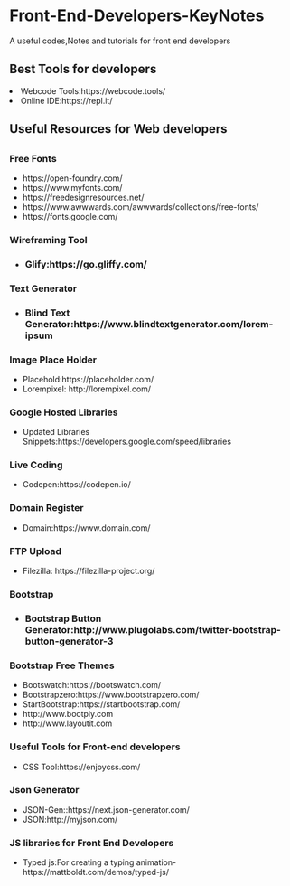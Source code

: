 # Front-End-Developers-KeyNotes
A useful codes,Notes and tutorials for front end developers
<h2>Best Tools for developers</h2>
<li>Webcode Tools:https://webcode.tools/</li>
<li>Online IDE:https://repl.it/</li>

<h2>Useful Resources for Web developers<h2>
 <h3>Free Fonts</h3>
 <ul>
  <li>https://open-foundry.com/</li>
  <li>https://www.myfonts.com/</li>
  <li>https://freedesignresources.net/</li>
  <li>https://www.awwwards.com/awwwards/collections/free-fonts/</li>
  <li>https://fonts.google.com/</li>
  </ul>
 <h3>Wireframing Tool<h3>
 <ul>
   <li>Glify:https://go.gliffy.com/</li>
 </ul>
   <h3>Text Generator<h3>
 <ul>
   <li>Blind Text Generator:https://www.blindtextgenerator.com/lorem-ipsum</li>
 </ul>
  <h3>Image Place Holder</h3>
  <ul>
   <li>Placehold:https://placeholder.com/</li>
   <li>Lorempixel: http://lorempixel.com/</li>
  </ul>
  <h3>Google Hosted Libraries</h3>
  <ul>
  <li>Updated Libraries Snippets:https://developers.google.com/speed/libraries</li>
  </ul>
  <h3>Live Coding</h3>
  <ul>
   <li>Codepen:https://codepen.io/</li>
  </ul>
  <h3>Domain Register</h3>
  <ul>
   <li>Domain:https://www.domain.com/</li>
  </ul>
  <h3>FTP Upload</h3>
  <ul>
   <li>Filezilla: https://filezilla-project.org/</li>
  </ul>
  <h3>Bootstrap<h3>
   <ul>
    <li>
     Bootstrap Button Generator:http://www.plugolabs.com/twitter-bootstrap-button-generator-3
    </li> 
   </ul>
   <h3>Bootstrap Free Themes</h3>
   <ul>
    <li>Bootswatch:https://bootswatch.com/</li>
    <li>Bootstrapzero:https://www.bootstrapzero.com/</li>
    <li>StartBootstrap:https://startbootstrap.com/</li>
    <li>http://www.bootply.com</li>
    <li>http://www.layoutit.com</li>
  </ul>
   <h3>Useful Tools for Front-end developers </h3>
    <ul>
    <li>CSS Tool:https://enjoycss.com/</li>
    </ul>

   <h3>Json Generator</h3>
   <ul>
    <li>JSON-Gen::https://next.json-generator.com/</li>
    <li>JSON:http://myjson.com/</li>
   </ul>
   <h3>JS libraries for Front End Developers</h3>
   <ul>
    <li>Typed js:For creating a typing animation-
     https://mattboldt.com/demos/typed-js/</li>
   </ul>
   
